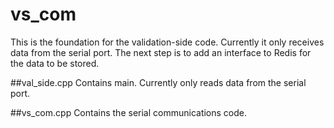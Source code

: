 vs_com
======
This is the foundation for the validation-side code.  Currently it only receives data from the serial port.
The next step is to add an interface to Redis for the data to be stored.

##val_side.cpp
Contains main.  Currently only reads data from the serial port.

##vs_com.cpp
Contains the serial communications code.
